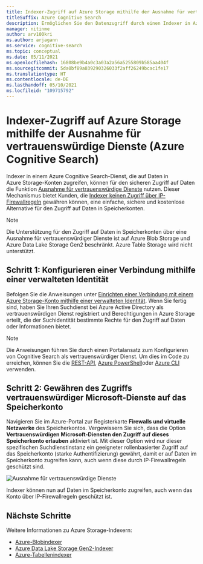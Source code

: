 ```yaml
---
title: Indexer-Zugriff auf Azure Storage mithilfe der Ausnahme für vertrauenswürdige Dienste
titleSuffix: Azure Cognitive Search
description: Ermöglichen Sie den Datenzugriff durch einen Indexer in Azure Cognitive Search auf Daten, die sicher in Azure Storage gespeichert sind.
manager: nitinme
author: arv100kri
ms.author: arjagann
ms.service: cognitive-search
ms.topic: conceptual
ms.date: 05/11/2021
ms.openlocfilehash: 16808be9b4a0c3a03a2a56a5255809b585aa404f
ms.sourcegitcommit: 5da0bf89a039290326033f2aff26249bcac1fe17
ms.translationtype: HT
ms.contentlocale: de-DE
ms.lasthandoff: 05/10/2021
ms.locfileid: "109715792"
---
```

# <a name="indexer-access-to-azure-storage-using-the-trusted-service-exception-azure-cognitive-search"></a>Indexer-Zugriff auf Azure Storage mithilfe der Ausnahme für vertrauenswürdige Dienste (Azure Cognitive Search)

Indexer in einem Azure Cognitive Search-Dienst, die auf Daten in Azure Storage-Konten zugreifen, können für den sicheren Zugriff auf Daten die Funktion [Ausnahme für vertrauenswürdige Dienste](../storage/common/storage-network-security.md#exceptions) nutzen. Dieser Mechanismus bietet Kunden, die [Indexer keinen Zugriff über IP-Firewallregeln](search-indexer-howto-access-ip-restricted.md) gewähren können, eine einfache, sichere und kostenlose Alternative für den Zugriff auf Daten in Speicherkonten.

> [!NOTE]
> Die Unterstützung für den Zugriff auf Daten in Speicherkonten über eine Ausnahme für vertrauenswürdiger Dienste ist auf Azure Blob Storage und Azure Data Lake Storage Gen2 beschränkt. Azure Table Storage wird nicht unterstützt.

## <a name="step-1-configure-a-connection-using-a-managed-identity"></a>Schritt 1: Konfigurieren einer Verbindung mithilfe einer verwalteten Identität

Befolgen Sie die Anweisungen unter [Einrichten einer Verbindung mit einem Azure Storage-Konto mithilfe einer verwalteten Identität](search-howto-managed-identities-storage.md). Wenn Sie fertig sind, haben Sie Ihren Suchdienst bei Azure Active Directory als vertrauenswürdigen Dienst registriert und Berechtigungen in Azure Storage erteilt, die der Suchidentität bestimmte Rechte für den Zugriff auf Daten oder Informationen bietet.

> [!NOTE]
> Die Anweisungen führen Sie durch einen Portalansatz zum Konfigurieren von Cognitive Search als vertrauenswürdiger Dienst. Um dies im Code zu erreichen, können Sie die [REST-API](/rest/api/searchmanagement/services/createorupdate), [Azure PowerShell](search-manage-powershell.md#create-a-service-with-a-system-assigned-managed-identity)oder [Azure CLI](search-manage-azure-cli.md#create-a-service-with-a-system-assigned-managed-identity) verwenden.

## <a name="step-2-allow-trusted-microsoft-services-to-access-the-storage-account"></a>Schritt 2: Gewähren des Zugriffs vertrauenswürdiger Microsoft-Dienste auf das Speicherkonto

Navigieren Sie im Azure-Portal zur Registerkarte **Firewalls und virtuelle Netzwerke** des Speicherkontos. Vergewissern Sie sich, dass die Option **Vertrauenswürdigen Microsoft-Diensten den Zugriff auf dieses Speicherkonto erlauben** aktiviert ist. Mit dieser Option wird nur dieser spezifischen Suchdienstinstanz ein geeigneter rollenbasierter Zugriff auf das Speicherkonto (starke Authentifizierung) gewährt, damit er auf Daten im Speicherkonto zugreifen kann, auch wenn diese durch IP-Firewallregeln geschützt sind.

![Ausnahme für vertrauenswürdige Dienste](media\search-indexer-howto-secure-access\exception.png "Ausnahme für vertrauenswürdige Dienste")

Indexer können nun auf Daten im Speicherkonto zugreifen, auch wenn das Konto über IP-Firewallregeln geschützt ist.

## <a name="next-steps"></a>Nächste Schritte

Weitere Informationen zu Azure Storage-Indexern:

- [Azure-Blobindexer](search-howto-indexing-azure-blob-storage.md)
- [Azure Data Lake Storage Gen2-Indexer](search-howto-index-azure-data-lake-storage.md)
- [Azure-Tabellenindexer](search-howto-indexing-azure-tables.md)